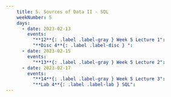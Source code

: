 ```yaml
---
    title: 5. Sources of Data II - SQL
    weekNumber: 5
    days:
      - date: 2023-02-13
        events:
          "**12**{: .label .label-gray } Week 5 Lecture 1":
          "**Disc 4**{: .label .label-disc } ":
      - date: 2023-02-15
        events:
          "**13**{: .label .label-gray } Week 5 Lecture 2":
      - date: 2023-02-17
        events:
          "**14**{: .label .label-gray } Week 5 Lecture 3":
          "**Lab 4**{: .label .label-lab } SQL":        
---
```

